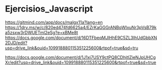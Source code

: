 # Ejercisios_Javascript
https://gitmind.com/app/docs/malgx11a?lang=en
https://1drv.ms/w/c/820ed474fd6625a4/EZrKaGGGrANBqWlxuNr3pVsB79ka5zsxw3rDWUETml2eSg?e=xBMe8t
https://docs.google.com/document/d/16DTFbeqMJlHhE9C5ZL3IhUdGbbXN2DJD/edit?usp=drive_link&ouid=109918880115351225600&rtpof=true&sd=tru

https://docs.google.com/document/d/1J1xj7USY9ctPQ8CDhjtIZieNJpUHCgXr/edit?usp=drive_link&ouid=109918880115351225600&rtpof=true&sd=true

